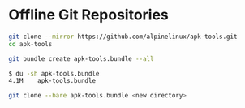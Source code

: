 # Offline Git Repositories

```bash
git clone --mirror https://github.com/alpinelinux/apk-tools.git
cd apk-tools
```

```bash
git bundle create apk-tools.bundle --all
```

```bash
$ du -sh apk-tools.bundle
4.1M    apk-tools.bundle
```

```bash
git clone --bare apk-tools.bundle <new directory>
```

